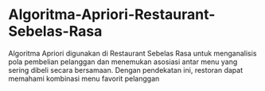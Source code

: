 # Algoritma-Apriori-Restaurant-Sebelas-Rasa
Algoritma Apriori digunakan di Restaurant Sebelas Rasa untuk menganalisis pola pembelian pelanggan dan menemukan asosiasi antar menu yang sering dibeli secara bersamaan. Dengan pendekatan ini, restoran dapat memahami kombinasi menu favorit pelanggan
